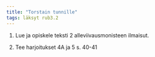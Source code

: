 ```yaml
---
title: "Torstain tunnille"
tags: läksyt rub3.2
---
```


1. Lue ja opiskele teksti 2 alleviivausmonisteen ilmaisut.

2. Tee harjoitukset 4A ja 5 s. 40-41